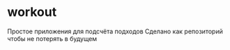 # workout

Простое приложения для подсчёта подходов
Сделано как репозиторий чтобы не потерять в будущем
